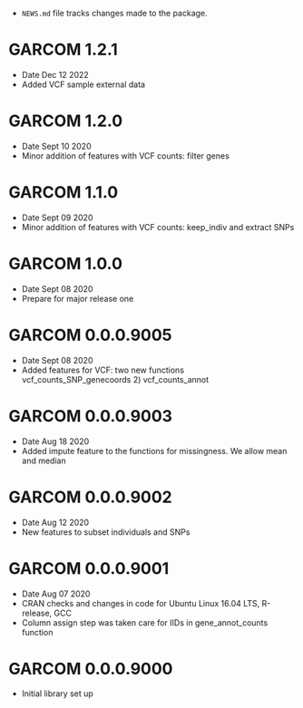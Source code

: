 * `NEWS.md` file tracks changes made to the package.

# GARCOM 1.2.1 
* Date Dec 12 2022
* Added VCF sample external data 

# GARCOM 1.2.0
* Date Sept 10 2020
* Minor addition of features with VCF counts: filter genes

# GARCOM 1.1.0
* Date Sept 09 2020
* Minor addition of features with VCF counts: keep_indiv and extract SNPs

# GARCOM 1.0.0
* Date Sept 08 2020
* Prepare for major release one

# GARCOM 0.0.0.9005 
* Date Sept 08 2020
* Added features for VCF: two new functions vcf_counts_SNP_genecoords 2) vcf_counts_annot

# GARCOM 0.0.0.9003
* Date Aug 18 2020
* Added impute feature to the functions for missingness. We allow mean and median 

# GARCOM 0.0.0.9002 
* Date Aug 12 2020
* New features to subset individuals and SNPs

# GARCOM 0.0.0.9001
* Date Aug 07 2020
* CRAN checks and changes in code for Ubuntu Linux 16.04 LTS, R-release, GCC
* Column assign step was taken care for IIDs in gene_annot_counts function

# GARCOM 0.0.0.9000
* Initial library set up